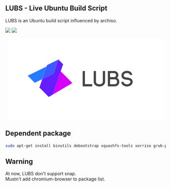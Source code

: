 ## LUBS - Live Ubuntu Build Script
<p>LUBS is an Ubuntu build script influenced by archiso.</p>
<p>
	<a href="https://travis-ci.org/github/FascodeNet/LUBS"><img src="https://img.shields.io/travis/FascodeNet/LUBS"></a>
	<a href="https://fascode.net/en/projects/softwares/lubs/"><img src="https://img.shields.io/badge/Maintained%3F-Yes-green"></a>
</p>
<p align="center">
	<img src="/images/logo/color/LUBS-V1_Logo-Compact_Colored-256px.png" alt="AlterLinux logo">
</p>

## Dependent package

```bash
sudo apt-get install binutils debootstrap squashfs-tools xorriso grub-pc-bin grub-efi-amd64-bin mtools
```

## Warning
At now, LUBS don't support snap.  
Mustn't add chromium-browser to package list.
